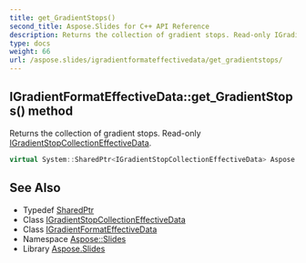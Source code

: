 ```yaml
---
title: get_GradientStops()
second_title: Aspose.Slides for C++ API Reference
description: Returns the collection of gradient stops. Read-only IGradientStopCollectionEffectiveData.
type: docs
weight: 66
url: /aspose.slides/igradientformateffectivedata/get_gradientstops/
---
```

## IGradientFormatEffectiveData::get_GradientStops() method


Returns the collection of gradient stops. Read-only [IGradientStopCollectionEffectiveData](../../igradientstopcollectioneffectivedata/).

```cpp
virtual System::SharedPtr<IGradientStopCollectionEffectiveData> Aspose::Slides::IGradientFormatEffectiveData::get_GradientStops()=0
```

## See Also

* Typedef [SharedPtr](../../../system/sharedptr/)
* Class [IGradientStopCollectionEffectiveData](../../igradientstopcollectioneffectivedata/)
* Class [IGradientFormatEffectiveData](../)
* Namespace [Aspose::Slides](../../)
* Library [Aspose.Slides](../../../)